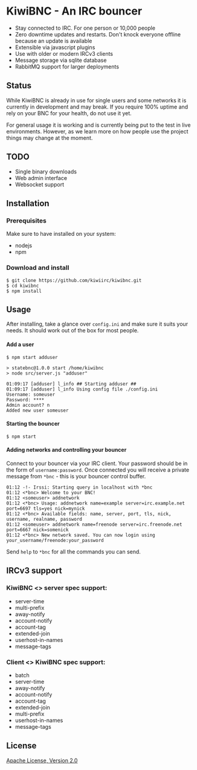 # KiwiBNC - An IRC bouncer

* Stay connected to IRC. For one person or 10,000 people
* Zero downtime updates and restarts. Don't knock everyone offline because an update is available
* Extensible via javascript plugins
* Use with older or modern IRCv3 clients
* Message storage via sqlite database
* RabbitMQ support for larger deployments

## Status
While KiwiBNC is already in use for single users and some networks it is currently in development and may break. If you require 100% uptime and rely on your BNC for your health, do not use it yet.

For general usage it is working and is currently being put to the test in live environments. However, as we learn more on how people use the project things may change at the moment.

## TODO
* Single binary downloads
* Web admin interface
* Websocket support

## Installation

### Prerequisites
Make sure to have installed on your system:
* nodejs
* npm

### Download and install
```shell
$ git clone https://github.com/kiwiirc/kiwibnc.git
$ cd kiwibnc
$ npm install
```

## Usage
After installing, take a glance over `config.ini` and make sure it suits your needs. It should work out of the box for most people.

#### Add a user
```shell
$ npm start adduser

> statebnc@1.0.0 start /home/kiwibnc
> node src/server.js "adduser"

01:09:17 [adduser] l_info ## Starting adduser ##
01:09:17 [adduser] l_info Using config file ./config.ini
Username: someuser
Password: ****
Admin account? n
Added new user someuser
```

#### Starting the bouncer
```shell
$ npm start
```

#### Adding networks and controlling your bouncer
Connect to your bouncer via your IRC client. Your password should be in the form of `username:password`. Once connected you will receive a private message from `*bnc` - this is your bouncer control buffer.

```
01:12 -!- Irssi: Starting query in localhost with *bnc
01:12 <*bnc> Welcome to your BNC!
01:12 <someuser> addnetwork
01:12 <*bnc> Usage: addnetwork name=example server=irc.example.net port=6697 tls=yes nick=mynick
01:12 <*bnc> Available fields: name, server, port, tls, nick, username, realname, password
01:12 <someuser> addnetwork name=freenode server=irc.freenode.net port=6667 nick=somenick
01:12 <*bnc> New network saved. You can now login using your_username/freenode:your_password
```

Send `help` to `*bnc` for all the commands you can send.


## IRCv3 support

### KiwiBNC <> server spec support:
* server-time
* multi-prefix
* away-notify
* account-notify
* account-tag
* extended-join
* userhost-in-names
* message-tags

### Client <> KiwiBNC spec support:
* batch
* server-time
* away-notify
* account-notify
* account-tag
* extended-join
* multi-prefix
* userhost-in-names
* message-tags

## License
[Apache License, Version 2.0](http://www.apache.org/licenses/LICENSE-2.0.html)
